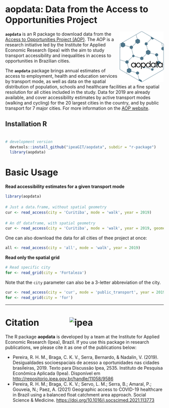 # aopdata: Data from the Access to Opportunities Project

<img align="right" src="https://github.com/ipeaGIT/aopdata/blob/main/r-package/man/figures/logo.png?raw=true" alt="logo" width="140"> 

**`aopdata`** is an R package to download data from the [Access to Opportunities Project (AOP)](https://www.ipea.gov.br/acessooportunidades/en/). The AOP is a research initiative led by the Institute for Applied Economic Research (Ipea) with the aim to study transport accessibility and inequalities in access to opportunities in Brazilian cities. 

The **`aopdata`** package brings annual estimates of access to employment, health and education services by transport mode, as well as data on the spatial distribution of population, schools and healthcare facilities at a fine spatial resolution for all cities included in the study. Data for 2019 are already available, and cover accessibility estimates by active transport modes (walking and cycling) for the 20 largest cities in the country, and by public transport for 7 major cities. For more information on the [AOP website](https://www.ipea.gov.br/acessooportunidades/en/).



## Installation R

```R

# development version
  devtools::install_github("ipeaGIT/aopdata", subdir = "r-package")
  library(aopdata)
```



# Basic Usage

**Read accessibility estimates for a given transport mode**
```R
library(aopdata)

# Just a data.frame, without spatial geometry
cur <- read_access(city = 'Curitiba', mode = 'walk', year = 2019)

# An df dataframe, with spatial geometry
cur <- read_access(city = 'Curitiba', mode = 'walk', year = 2019, geometry = TRUE)

```
One can also download the data for all cities of thee project at once:
```R
all <- read_access(city = 'all', mode = 'walk', year = 2019)
```

**Read only the spatial grid**
```R
# Read specific city
for <- read_grid(city = 'Fortaleza')
```

Note that the `city` parameter can also be a 3-letter abbreviation of the city.
```R
cur <- read_access(city = 'cur', mode = 'public_transport', year = 2019)
for <- read_grid(city = 'for')
```


-----

# Citation <img align="right" src="https://github.com/ipeaGIT/aopdata/blob/main/r-package/man/figures/ipea_logo.png?raw=true" alt="ipea" width="300">

The R package **aopdata** is developed by a team at the Institute for Applied Economic Research (Ipea), Brazil. If you use this package in research publications, we please cite it as one of the publications below:

* Pereira, R. H. M., Braga, C. K. V., Serra, Bernardo, & Nadalin, V. (2019). Desigualdades socioespaciais de acesso a oportunidades nas cidades brasileiras, 2019. Texto para Discussão Ipea, 2535. Instituto de Pesquisa Econômica Aplicada (Ipea). Disponível em http://repositorio.ipea.gov.br/handle/11058/9586
* Pereira, R. H. M.; Braga, C. K. V.; Servo, L. M.; Serra, B.; Amaral, P.; Gouveia, N.; Paez, A. (2021) Geographic access to COVID-19 healthcare in Brazil using a balanced float catchment area approach. Social Science & Medicine. https://doi.org/10.1016/j.socscimed.2021.113773

